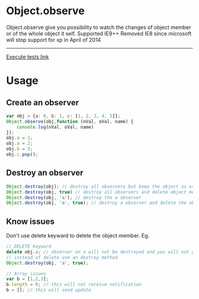 Object.observe
==============

Object.observe give you possibility to watch the changes of object member or of the whole object it self.
Supported IE9++
Removed IE8 since microsoft will stop support for xp in April of 2014

---
[Execute tests link](http://htmlpreview.github.io/?https://github.com/igorzg/Object.observe/blob/master/test.html)

# Usage

## Create an observer
```javascript
var obj = {a: 0, b: 1, c: [1, 2, 3, 4, 5]};
Object.observe(obj,function (nVal, oVal, name) {
    console.log(nVal, oVal, name)
});
obj.a = 1;
obj.a = 2;
obj.b = 3;
obj.c.pop();
```

## Destroy an observer
```javascript
Object.destroy(obj); // destroy all observers but keep the object as original
Object.destroy(obj, true) // destroy all observers and delete object members
Object.destroy(obj, 'a'); // destroy the a observer
Object.destroy(obj, 'a', true); // destroy a observer and delete the object member
```
## Know issues
Don't use delete keyward to delete the object member.
Eg.
```javascript
// DELETE keyward
delete obj.a; // observer on a will not be destroyed and you will not get an update
// instead of delete use an destroy method
Object.destroy(obj, 'a', true);

// Array issues
var b = [1,2,3];
b.length = 0; // this will not receive notification
b = []; // this will send update

```
